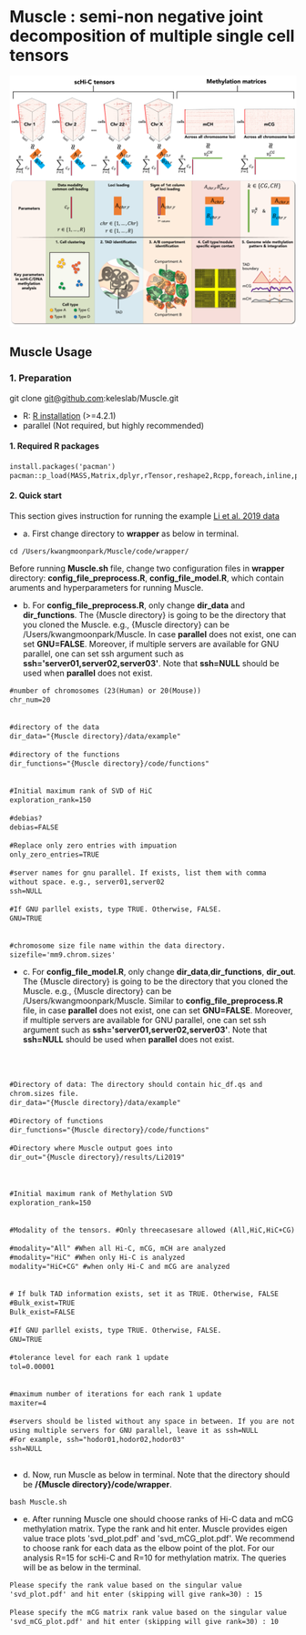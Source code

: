 # Muscle : semi-non negative joint decomposition of multiple single cell tensors
![Muscle diagram](/figures/Figure_intro.jpg)

## Muscle Usage

### 1. Preparation

git clone git@github.com:keleslab/Muscle.git

-   R: [R installation](https://www.r-project.org)  (>=4.2.1)
-   parallel (Not required, but highly recommended)

#### 1. Required R packages

```
install.packages('pacman')
pacman::p_load(MASS,Matrix,dplyr,rTensor,reshape2,Rcpp,foreach,inline,parallel,doParallel,RSpectra,qs,gtools)
```


#### 2. Quick start
This section gives instruction for running the example [Li et al. 2019 data](https://www.nature.com/articles/s41592-019-0502-z) 



- a. First change directory to **wrapper** as below in terminal.

```
cd /Users/kwangmoonpark/Muscle/code/wrapper/
```


Before running **Muscle.sh** file, change two configuration files in **wrapper** directory: **config_file_preprocess.R**, **config_file_model.R**, which contain aruments and hyperparameters for running Muscle.


- b. For **config_file_preprocess.R**, only change **dir_data** and **dir_functions**. The {Muscle directory} is going to be the directory that you cloned the Muscle. e.g., {Muscle directory} can be /Users/kwangmoonpark/Muscle. In case **parallel** does not exist, one can set **GNU=FALSE**. Moreover, if multiple servers are available for GNU parallel, one can set ssh argument such as **ssh='server01,server02,server03'**. Note that **ssh=NULL** should be used when **parallel** does not exist.




```
#number of chromosomes (23(Human) or 20(Mouse))
chr_num=20


#directory of the data
dir_data="{Muscle directory}/data/example"

#directory of the functions
dir_functions="{Muscle directory}/code/functions"


#Initial maximum rank of SVD of HiC
exploration_rank=150

#debias?
debias=FALSE

#Replace only zero entries with impuation
only_zero_entries=TRUE

#server names for gnu parallel. If exists, list them with comma without space. e.g., server01,server02
ssh=NULL

#If GNU parllel exists, type TRUE. Otherwise, FALSE. 
GNU=TRUE


#chromosome size file name within the data directory.
sizefile='mm9.chrom.sizes'

```




- c. For **config_file_model.R**, only change **dir_data**,**dir_functions**, **dir_out**. The {Muscle directory} is going to be the directory that you cloned the Muscle. e.g., {Muscle directory} can be /Users/kwangmoonpark/Muscle. Similar to **config_file_preprocess.R** file, in case **parallel** does not exist, one can set **GNU=FALSE**. Moreover, if multiple servers are available for GNU parallel, one can set ssh argument such as **ssh='server01,server02,server03'**. Note that **ssh=NULL** should be used when **parallel** does not exist.





```



#Directory of data: The directory should contain hic_df.qs and chrom.sizes file.
dir_data="{Muscle directory}/data/example"

#Directory of functions
dir_functions="{Muscle directory}/code/functions"

#Directory where Muscle output goes into
dir_out="{Muscle directory}/results/Li2019"



#Initial maximum rank of Methylation SVD
exploration_rank=150


#Modality of the tensors. #Only threecasesare allowed (All,HiC,HiC+CG)

#modality="All" #When all Hi-C, mCG, mCH are analyzed
#modality="HiC" #When only Hi-C is analyzed
modality="HiC+CG" #when only Hi-C and mCG are analyzed


# If bulk TAD information exists, set it as TRUE. Otherwise, FALSE
#Bulk_exist=TRUE
Bulk_exist=FALSE

#If GNU parllel exists, type TRUE. Otherwise, FALSE. 
GNU=TRUE

#tolerance level for each rank 1 update 
tol=0.00001


#maximum number of iterations for each rank 1 update
maxiter=4

#servers should be listed without any space in between. If you are not using multiple servers for GNU parallel, leave it as ssh=NULL
#For example, ssh="hodor01,hodor02,hodor03"
ssh=NULL


```




- d. Now, run Muscle as below in terminal. Note that the directory should be **/{Muscle directory}/code/wrapper**.




```
bash Muscle.sh
```



- e. After running Muscle one should choose ranks of Hi-C data and mCG methylation matrix. Type the rank and hit enter. Muscle provides eigen value trace plots 'svd_plot.pdf' and 'svd_mCG_plot.pdf'. We recommend to choose rank for each data as the elbow point of the plot. For our analysis R=15 for scHi-C and R=10 for methylation matrix. The queries will be as below in the terminal.


```
Please specify the rank value based on the singular value 'svd_plot.pdf' and hit enter (skipping will give rank=30) : 15

Please specify the mCG matrix rank value based on the singular value 'svd_mCG_plot.pdf' and hit enter (skipping will give rank=30) : 10

```
